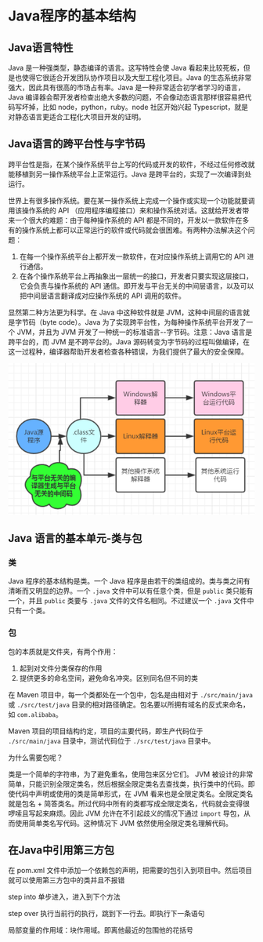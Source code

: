 # Java程序的基本结构

## Java语言特性

Java 是一种强类型，静态编译的语言。这写特性会使 Java 看起来比较死板，但是也使得它很适合开发团队协作项目以及大型工程化项目。Java 的生态系统非常强大，因此具有很高的市场占有率。Java 是一种非常适合初学者学习的语言，Java 编译器会帮开发者检查出绝大多数的问题，不会像动态语言那样很容易把代码写坏掉，比如 node，python，ruby。node 社区开始兴起 Typescript，就是对静态语言更适合工程化大项目开发的证明。

## Java语言的跨平台性与字节码

跨平台性是指，在某个操作系统平台上写的代码或开发的软件，不经过任何修改就能移植到另一操作系统平台上正常运行。Java 是跨平台的，实现了一次编译到处运行。

世界上有很多操作系统。要在某一操作系统上完成一个操作或实现一个功能就要调用该操作系统的 API （应用程序编程接口）来和操作系统对话。这就给开发者带来一个很大的难题：由于每种操作系统的 API 都是不同的，开发以一款软件在多有的操作系统上都可以正常运行的软件或代码就会很困难。有两种办法解决这个问题：

1. 在每一个操作系统平台上都开发一款软件，在对应操作系统上调用它的 API 进行通信。
2. 在各个操作系统平台上再抽象出一层统一的接口，开发者只要实现这层接口，它会负责与操作系统的 API 通信。即开发与平台无关的中间层语言，以及可以把中间层语言翻译成对应操作系统的 API 调用的软件。

显然第二种方法更为科学。在 Java 中这种软件就是 JVM，这种中间层的语言就是字节码（byte code）。Java 为了实现跨平台性，为每种操作系统平台开发了一个 JVM，并且为 JVM 开发了一种统一的标准语言--字节码。注意：Java 语言是跨平台的，而 JVM 是不跨平台的。Java 源码转变为字节码的过程叫做编译，在这一过程种，编译器帮助开发者检查各种错误，为我们提供了最大的安全保障。

![java-跨平台](.\imgs\004\java-跨平台.png)

## Java 语言的基本单元-类与包

### 类

Java 程序的基本结构是类。一个 Java 程序是由若干的类组成的。类与类之间有清晰而又明显的边界。一个 `.java` 文件中可以有任意个类，但是 `public` 类只能有一个，并且 `public` 类要与 `.java` 文件的文件名相同。不过建议一个 `.java` 文件中只有一个类。

### 包

包的本质就是文件夹，有两个作用：

1. 起到对文件分类保存的作用
2. 提供更多的命名空间，避免命名冲突。区别同名但不同的类

在 Maven 项目中，每一个类都处在一个包中，包名是由相对于 `./src/main/java` 或 `./src/test/java` 目录的相对路径确定。包名要以所拥有域名的反式来命名，如 `com.alibaba`。

Maven 项目的项目结构约定，项目的主要代码，即生产代码位于 `./src/main/java` 目录中，测试代码位于 `./src/test/java` 目录中。

为什么需要包呢？

类是一个简单的字符串，为了避免重名，使用包来区分它们。 JVM 被设计的非常简单，只能识别全限定类名，然后根据全限定类名去查找类，执行类中的代码。即使代码中声明或使用的类是简单形式，在 JVM 看来也是全限定类名。全限定类名就是包名 + 简答类名。所过代码中所有的类都写成全限定类名，代码就会变得很啰嗦且写起来麻烦。因此 JVM 允许在不引起歧义的情况下通过 `import` 导包，从而使用简单类名写代码。这种情况下 JVM 依然使用全限定类名理解代码。

## 在Java中引用第三方包

在 pom.xml 文件中添加一个依赖包的声明，把需要的包引入到项目中。然后项目就可以使用第三方包中的类并且不报错

step into 单步进入，进入到下个方法

step over 执行当前行的执行，跳到下一行去。即执行下一条语句

局部变量的作用域：块作用域。即离他最近的包围他的花括号